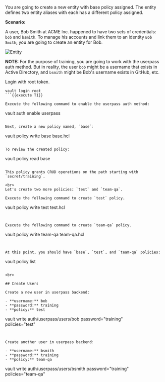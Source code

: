 You are going to create a new entity with base policy assigned.  The entity defines two entity aliases with each has a different policy assigned.

**Scenario:**  

A user, Bob Smith at ACME Inc. happened to have two sets of credentials: `bob` and `bsmith`.  To manage his accounts and link them to an identity `Bob Smith`, you are going to create an entity for Bob.

![Entity](./assets/vault-entity-1.png)

**NOTE:** For the purpose of training, you are going to work with the userpass auth method.  But in reality, the user `bob` might be a username that exists in Active Directory, and `bsmith` might be Bob's username exists in GitHub, etc.

Login with root token.

```
vault login root
```{{execute T1}}

Execute the following command to enable the userpass auth method:

```
vault auth enable userpass
```{{execute T1}}

Next, create a new policy named, `base`:

```
vault policy write base base.hcl
```{{execute T1}}

To review the created policy:

```
vault policy read base
```{{execute T1}}

This policy grants CRUD operations on the path starting with `secret/training`.

<br>
Let's create two more policies: `test` and `team-qa`.

Execute the following command to create `test` policy.

```
vault policy write test test.hcl
```{{execute T1}}


Execute the following command to create `team-qa` policy.

```
vault policy write team-qa team-qa.hcl
```{{execute T1}}


At this point, you should have `base`, `test`, and `team-qa` policies:

```
vault policy list
```{{execute T1}}

<br>

## Create Users

Create a new user in userpass backend:

- **username:** bob
- **password:** training
- **policy:** test

```
vault write auth/userpass/users/bob password="training" \
    policies="test"
```{{execute T1}}


Create another user in userpass backend:

- **username:** bsmith
- **password:** training
- **policy:** team-qa

```
vault write auth/userpass/users/bsmith password="training" \
      policies="team-qa"
```{{execute T1}}
